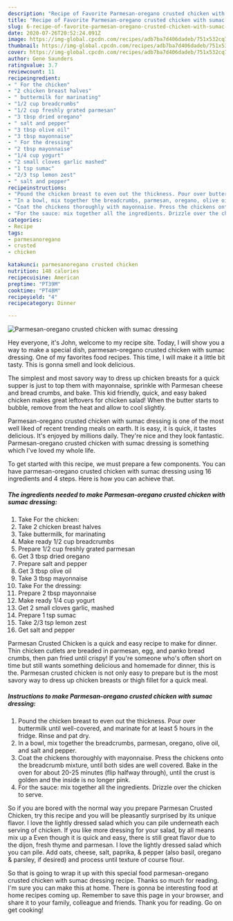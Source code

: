 ```yaml
---
description: "Recipe of Favorite Parmesan-oregano crusted chicken with sumac dressing"
title: "Recipe of Favorite Parmesan-oregano crusted chicken with sumac dressing"
slug: 6-recipe-of-favorite-parmesan-oregano-crusted-chicken-with-sumac-dressing
date: 2020-07-26T20:52:24.091Z
image: https://img-global.cpcdn.com/recipes/adb7ba7d406dadeb/751x532cq70/parmesan-oregano-crusted-chicken-with-sumac-dressing-recipe-main-photo.jpg
thumbnail: https://img-global.cpcdn.com/recipes/adb7ba7d406dadeb/751x532cq70/parmesan-oregano-crusted-chicken-with-sumac-dressing-recipe-main-photo.jpg
cover: https://img-global.cpcdn.com/recipes/adb7ba7d406dadeb/751x532cq70/parmesan-oregano-crusted-chicken-with-sumac-dressing-recipe-main-photo.jpg
author: Gene Saunders
ratingvalue: 3.7
reviewcount: 11
recipeingredient:
- " For the chicken"
- "2 chicken breast halves"
- " buttermilk for marinating"
- "1/2 cup breadcrumbs"
- "1/2 cup freshly grated parmesan"
- "3 tbsp dried oregano"
- " salt and pepper"
- "3 tbsp olive oil"
- "3 tbsp mayonnaise"
- " For the dressing"
- "2 tbsp mayonnaise"
- "1/4 cup yogurt"
- "2 small cloves garlic mashed"
- "1 tsp sumac"
- "2/3 tsp lemon zest"
- " salt and pepper"
recipeinstructions:
- "Pound the chicken breast to even out the thickness. Pour over buttermilk until well-covered, and marinate for at least 5 hours in the fridge. Rinse and pat dry."
- "In a bowl, mix together the breadcrumbs, parmesan, oregano, olive oil, and salt and pepper."
- "Coat the chickens thoroughly with mayonnaise. Press the chickens onto the breadcrumb mixture, until both sides are well covered. Bake in the oven for about 20-25 minutes (flip halfway through), until the crust is golden and the inside is no longer pink."
- "For the sauce: mix together all the ingredients. Drizzle over the chicken to serve."
categories:
- Recipe
tags:
- parmesanoregano
- crusted
- chicken

katakunci: parmesanoregano crusted chicken 
nutrition: 148 calories
recipecuisine: American
preptime: "PT39M"
cooktime: "PT48M"
recipeyield: "4"
recipecategory: Dinner

---
```



![Parmesan-oregano crusted chicken with sumac dressing](https://img-global.cpcdn.com/recipes/adb7ba7d406dadeb/751x532cq70/parmesan-oregano-crusted-chicken-with-sumac-dressing-recipe-main-photo.jpg)

Hey everyone, it's John, welcome to my recipe site. Today, I will show you a way to make a special dish, parmesan-oregano crusted chicken with sumac dressing. One of my favorites food recipes. This time, I will make it a little bit tasty. This is gonna smell and look delicious.

The simplest and most savory way to dress up chicken breasts for a quick supper is just to top them with mayonnaise, sprinkle with Parmesan cheese and bread crumbs, and bake. This kid friendly, quick, and easy baked chicken makes great leftovers for chicken salad! When the butter starts to bubble, remove from the heat and allow to cool slightly.

Parmesan-oregano crusted chicken with sumac dressing is one of the most well liked of recent trending meals on earth. It is easy, it is quick, it tastes delicious. It's enjoyed by millions daily. They're nice and they look fantastic. Parmesan-oregano crusted chicken with sumac dressing is something which I've loved my whole life.


To get started with this recipe, we must prepare a few components. You can have parmesan-oregano crusted chicken with sumac dressing using 16 ingredients and 4 steps. Here is how you can achieve that.

##### The ingredients needed to make Parmesan-oregano crusted chicken with sumac dressing:

1. Take  For the chicken:
1. Take 2 chicken breast halves
1. Take  buttermilk, for marinating
1. Make ready 1/2 cup breadcrumbs
1. Prepare 1/2 cup freshly grated parmesan
1. Get 3 tbsp dried oregano
1. Prepare  salt and pepper
1. Get 3 tbsp olive oil
1. Take 3 tbsp mayonnaise
1. Take  For the dressing:
1. Prepare 2 tbsp mayonnaise
1. Make ready 1/4 cup yogurt
1. Get 2 small cloves garlic, mashed
1. Prepare 1 tsp sumac
1. Take 2/3 tsp lemon zest
1. Get  salt and pepper


Parmesan Crusted Chicken is a quick and easy recipe to make for dinner. Thin chicken cutlets are breaded in parmesan, egg, and panko bread crumbs, then pan fried until crispy! If you\'re someone who\'s often short on time but still wants something delicious and homemade for dinner, this is the. Parmesan crusted chicken is not only easy to prepare but is the most savory way to dress up chicken breasts or thigh fillet for a quick meal. 

##### Instructions to make Parmesan-oregano crusted chicken with sumac dressing:

1. Pound the chicken breast to even out the thickness. Pour over buttermilk until well-covered, and marinate for at least 5 hours in the fridge. Rinse and pat dry.
1. In a bowl, mix together the breadcrumbs, parmesan, oregano, olive oil, and salt and pepper.
1. Coat the chickens thoroughly with mayonnaise. Press the chickens onto the breadcrumb mixture, until both sides are well covered. Bake in the oven for about 20-25 minutes (flip halfway through), until the crust is golden and the inside is no longer pink.
1. For the sauce: mix together all the ingredients. Drizzle over the chicken to serve.


So if you are bored with the normal way you prepare Parmesan Crusted Chicken, try this recipe and you will be pleasantly surprised by its unique flavor. I love the lightly dressed salad which you can pile underneath each serving of chicken. If you like more dressing for your salad, by all means mix up a Even though it is quick and easy, there is still great flavor due to the dijon, fresh thyme and parmesan. I love the lightly dressed salad which you can pile. Add oats, cheese, salt, paprika, & pepper (also basil, oregano & parsley, if desired) and process until texture of course flour. 

So that is going to wrap it up with this special food parmesan-oregano crusted chicken with sumac dressing recipe. Thanks so much for reading. I'm sure you can make this at home. There is gonna be interesting food at home recipes coming up. Remember to save this page in your browser, and share it to your family, colleague and friends. Thank you for reading. Go on get cooking!
